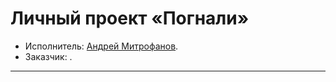# Личный проект «Погнали» 

* Исполнитель: [Андрей Митрофанов](https://up.htmlacademy.ru/adaptive/24/user/429567).
* Заказчик: []().

---

